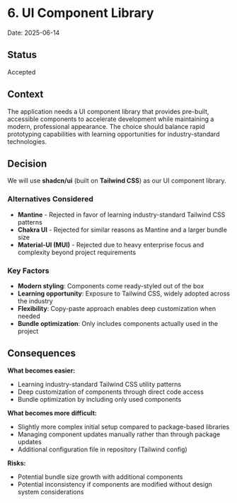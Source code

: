 # 6. UI Component Library

Date: 2025-06-14

## Status

Accepted

## Context

The application needs a UI component library that provides pre-built, accessible components to accelerate development while maintaining a modern, professional appearance. The choice should balance rapid prototyping capabilities with learning opportunities for industry-standard technologies.

## Decision

We will use **shadcn/ui** (built on **Tailwind CSS**) as our UI component library.

### Alternatives Considered

- **Mantine** - Rejected in favor of learning industry-standard Tailwind CSS patterns
- **Chakra UI** - Rejected for similar reasons as Mantine and a larger bundle size
- **Material-UI (MUI)** - Rejected due to heavy enterprise focus and complexity beyond project requirements

### Key Factors

- **Modern styling**: Components come ready-styled out of the box
- **Learning opportunity**: Exposure to Tailwind CSS, widely adopted across the industry
- **Flexibility**: Copy-paste approach enables deep customization when needed
- **Bundle optimization**: Only includes components actually used in the project

## Consequences

**What becomes easier:**
- Learning industry-standard Tailwind CSS utility patterns
- Deep customization of components through direct code access
- Bundle optimization by including only used components

**What becomes more difficult:**
- Slightly more complex initial setup compared to package-based libraries
- Managing component updates manually rather than through package updates
- Additional configuration file in repository (Tailwind config)

**Risks:**
- Potential bundle size growth with additional components
- Potential inconsistency if components are modified without design system considerations
